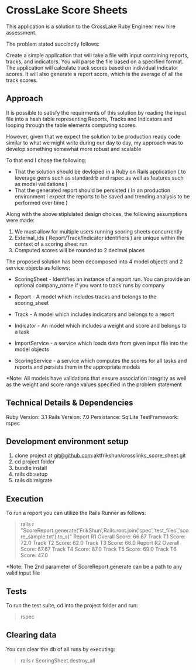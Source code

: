 # CrossLake Score Sheets

This application is a solution to the CrossLake Ruby Engineer new hire assessment.

The problem stated succinctly follows:

Create a simple application that will take a file with input containing reports, tracks, and indicators. You will parse the file based on a specified format. The application will calculate track scores based on individual indicator scores. It will also generate a report score, which is the average of all the track scores.

## Approach

It is possible to satisfy the requirments of this solution by reading the input file into a hash table representing Reports, Tracks and Indicators and looping through the table elements computing scores.

However, given that we expect the solution to be production ready code similar to what we might write during our day to day, my approach was to develop something somewhat more robust and scalable

To that end I chose the following:
* That the solution should be devloped in a Ruby on Rails application ( to leverage gems such as standardrb and rspec as well as features such as model validations )
* That the generated report should be persisted ( In an production environment I expect the reports to be saved and trending analysis to be performed over time )

Along with the above stiplulated design choices, the following assumptions were made:
1) We must allow for multiple users running scoring sheets concurrently
2) External_ids ( Report/Track/Indicator identifiers ) are unique within the context of a scoring sheet run
3) Computed scores will be rounded to 2 decimal places


The proposed solution has been decomposed into 4 model objects and 2 service objects as follows:

- ScoringSheet - Identifies an instance of a report run.  You can provide an optional company_name if you want to track runs by company
- Report - A model which includes tracks and belongs to the scoring_sheet
- Track - A model which includes indicators and belongs to a report
- Indicator - An model which includes a weight and score and belongs to a task

- ImportService - a service which loads data from given input file into the model objects
- ScoringService - a service which computes the scores for all tasks and reports and persists them in the appropriate models

*Note: All models have validations that ensure association integrity as well as the weight and score range values specified in the problem statement


## Technical Details & Dependencies

Ruby Version: 3.1
Rails Version: 7.0
Persistance: SqlLite
TestFramework: rspec

## Development environment setup

1) clone project at git@github.com:aktfrikshun/crosslinks_score_sheet.git
2) cd project folder
3) bundle install
4) rails db:setup
5) rails db:migrate

## Execution

To run a report you can utilize the Rails Runner as follows:
> rails r "ScoreReport.generate('FrikShun',Rails.root.join('spec','test_files','score_sample.txt').to_s)"
Report R1 Overall Score: 66.67
Track T1 Score: 72.0
Track T2 Score: 62.0
Track T3 Score: 66.0
Report R2 Overall Score: 67.67
Track T4 Score: 87.0
Track T5 Score: 69.0
Track T6 Score: 47.0

*Note:  The 2nd parameter of ScoreReport.generate can be a path to any valid input file


## Tests

To run the test suite, cd into the project folder and run:
> rspec

## Clearing data

You can clear the db of all runs by executing:
> rails r ScoringSheet.destroy_all
